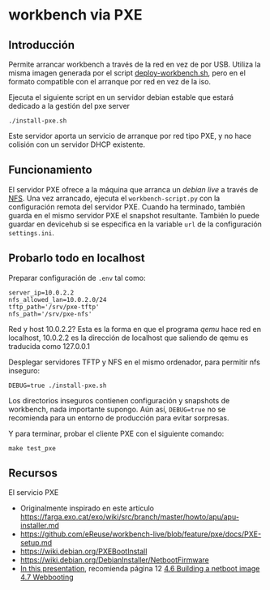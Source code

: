 # workbench via PXE

## Introducción

Permite arrancar workbench a través de la red en vez de por USB. Utiliza la misma imagen generada por el script [deploy-workbench.sh](../deploy-workbench.sh), pero en el formato compatible con el arranque por red en vez de la iso.

Ejecuta el siguiente script en un servidor debian estable que estará dedicado a la gestión del pxe server

```
./install-pxe.sh
```

Este servidor aporta un servicio de arranque por red tipo PXE, y no hace colisión con un servidor DHCP existente.

## Funcionamiento

El servidor PXE ofrece a la máquina que arranca un *debian live* a través de [NFS](https://es.wikipedia.org/wiki/Network_File_System). Una vez arrancado, ejecuta el `workbench-script.py` con la configuración remota del servidor PXE. Cuando ha terminado, también guarda en el mismo servidor PXE el snapshot resultante. También lo puede guardar en devicehub si se especifica en la variable `url` de la configuración `settings.ini`.

## Probarlo todo en localhost

Preparar configuración de `.env` tal como:

```
server_ip=10.0.2.2
nfs_allowed_lan=10.0.2.0/24
tftp_path='/srv/pxe-tftp'
nfs_path='/srv/pxe-nfs'
```

Red y host 10.0.2.2? Esta es la forma en que el programa *qemu* hace red en localhost, 10.0.2.2 es la dirección de localhost que saliendo de qemu es traducida como 127.0.0.1

Desplegar servidores TFTP y NFS en el mismo ordenador, para permitir nfs inseguro:

```
DEBUG=true ./install-pxe.sh
```

Los directorios inseguros contienen configuración y snapshots de workbench, nada importante supongo. Aún así, `DEBUG=true` no se recomienda para un entorno de producción para evitar sorpresas.


Y para terminar, probar el cliente PXE con el siguiente comando:

```
make test_pxe
```

## Recursos

El servicio PXE

- Originalmente inspirado en este artículo https://farga.exo.cat/exo/wiki/src/branch/master/howto/apu/apu-installer.md
- https://github.com/eReuse/workbench-live/blob/feature/pxe/docs/PXE-setup.md
- https://wiki.debian.org/PXEBootInstall
- https://wiki.debian.org/DebianInstaller/NetbootFirmware
- [In this presentation](https://people.debian.org/~andi/LiveNetboot.pdf), recomienda página 12 [4.6 Building a netboot image](https://live-team.pages.debian.net/live-manual/html/live-manual/the-basics.en.html#236) [4.7 Webbooting](https://live-team.pages.debian.net/live-manual/html/live-manual/the-basics.en.html#275)
